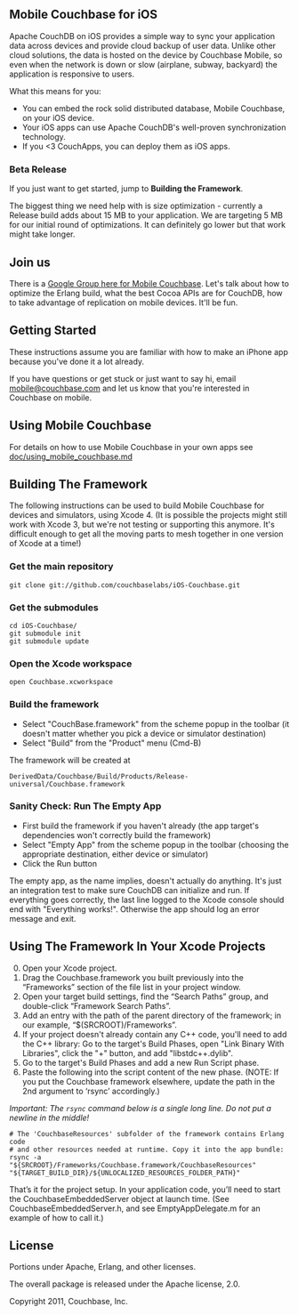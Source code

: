 ## Mobile Couchbase for iOS

Apache CouchDB on iOS provides a simple way to sync your application data across devices and provide cloud backup of user data. Unlike other cloud solutions, the data is hosted on the device by Couchbase Mobile, so even when the network is down or slow (airplane, subway, backyard) the application is responsive to users.

What this means for you:

* You can embed the rock solid distributed database, Mobile Couchbase, on your iOS device.
* Your iOS apps can use Apache CouchDB's well-proven synchronization technology.
* If you <3 CouchApps, you can deploy them as iOS apps.

### Beta Release

If you just want to get started, jump to **Building the Framework**.

The biggest thing we need help with is size optimization - currently a Release build adds about 15 MB to your application. We are targeting 5 MB for our initial round of optimizations. It can definitely go lower but that work might take longer.

## Join us

There is a [Google Group here for Mobile Couchbase](https://groups.google.com/group/mobile-couchbase). Let's talk about how to optimize the Erlang build, what the best Cocoa APIs are for CouchDB, how to take advantage of replication on mobile devices. It'll be fun.


## Getting Started

These instructions assume you are familiar with how to make an iPhone app because you've done it a lot already.

If you have questions or get stuck or just want to say hi, email <mobile@couchbase.com> and let us know that you're interested in Couchbase on mobile.

## Using Mobile Couchbase

For details on how to use Mobile Couchbase in your own apps see [doc/using_mobile_couchbase.md](https://github.com/couchbaselabs/iOS-Couchbase/blob/master/doc/using_mobile_couchbase.md)


## Building The Framework

The following instructions can be used to build Mobile Couchbase for devices and simulators, using Xcode 4. (It is possible the projects might still work with Xcode 3, but we're not testing or supporting this anymore. It's difficult enough to get all the moving parts to mesh together in one version of Xcode at a time!)

### Get the main repository

    git clone git://github.com/couchbaselabs/iOS-Couchbase.git

### Get the submodules

    cd iOS-Couchbase/
    git submodule init
    git submodule update

### Open the Xcode workspace

    open Couchbase.xcworkspace

### Build the framework

* Select "CouchBase.framework" from the scheme popup in the toolbar (it doesn't matter whether you pick a device or simulator destination)
* Select "Build" from the "Product" menu (Cmd-B)

The framework will be created at

    DerivedData/Couchbase/Build/Products/Release-universal/Couchbase.framework

### Sanity Check: Run The Empty App

* First build the framework if you haven't already (the app target's dependencies won't correctly build the framework)
* Select "Empty App" from the scheme popup in the toolbar (choosing the appropriate destination, either device or simulator)
* Click the Run button

The empty app, as the name implies, doesn't actually do anything. It's just an integration test to make sure CouchDB can initialize and run. If everything goes correctly, the last line logged to the Xcode console should end with "Everything works!". Otherwise the app should log an error message and exit.

## Using The Framework In Your Xcode Projects

0. Open your Xcode project.
1. Drag the Couchbase.framework you built previously into the “Frameworks” section of the file list in your project window.
2. Open your target build settings, find the “Search Paths” group, and double-click “Framework Search Paths”.
3. Add an entry with the path of the parent directory of the framework; in our example, “$(SRCROOT)/Frameworks”.
4. If your project doesn't already contain any C++ code, you'll need to add the C++ library: Go to the target's Build Phases, open "Link Binary With Libraries", click the "+" button, and add "libstdc++.dylib".
5. Go to the target's Build Phases and add a new Run Script phase.
6. Paste the following into the script content of the new phase. (NOTE: If you put the Couchbase framework elsewhere, update the path in the 2nd argument to ‘rsync’ accordingly.)

_Important: The `rsync` command below is a single long line. Do not put a newline in the middle!_

    # The 'CouchbaseResources' subfolder of the framework contains Erlang code
    # and other resources needed at runtime. Copy it into the app bundle:
    rsync -a "${SRCROOT}/Frameworks/Couchbase.framework/CouchbaseResources" "${TARGET_BUILD_DIR}/${UNLOCALIZED_RESOURCES_FOLDER_PATH}"

That’s it for the project setup. In your application code, you’ll need to start the CouchbaseEmbeddedServer object at launch time. (See CouchbaseEmbeddedServer.h, and see EmptyAppDelegate.m for an example of how to call it.)


## License

Portions under Apache, Erlang, and other licenses.

The overall package is released under the Apache license, 2.0.

Copyright 2011, Couchbase, Inc.
